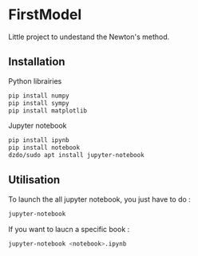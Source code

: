 # FirstModel

Little project to undestand the Newton's method.

## Installation
Python librairies
```sh
pip install numpy
pip install sympy
pip install matplotlib
```

Jupyter notebook
```sh
pip install ipynb
pip install notebook
dzdo/sudo apt install jupyter-notebook
```

## Utilisation
To launch the all jupyter notebook, you just have to do :
```sh
jupyter-notebook
```
If you want to laucn a specific book :
```sh
jupyter-notebook <notebook>.ipynb
```
